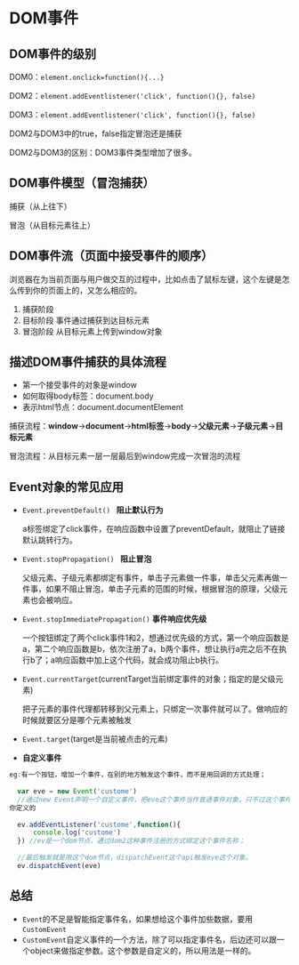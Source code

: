 # DOM事件

## DOM事件的级别

DOM0：`element.onclick=function(){...}`

DOM2：`element.addEventlistener('click', function(){}, false)`

DOM3：`element.addEventlistener('click', function(){}, false)`

DOM2与DOM3中的true，false指定冒泡还是捕获

DOM2与DOM3的区别：DOM3事件类型增加了很多。

## DOM事件模型（冒泡捕获）

捕获（从上往下）

冒泡（从目标元素往上）

## DOM事件流（页面中接受事件的顺序）

浏览器在为当前页面与用户做交互的过程中，比如点击了鼠标左键，这个左键是怎么传到你的页面上的，又怎么相应的。

1. 捕获阶段
2. 目标阶段    事件通过捕获到达目标元素
3. 冒泡阶段    从目标元素上传到window对象

## 描述DOM事件捕获的具体流程

- 第一个接受事件的对象是window
- 如何取得body标签：document.body
- 表示html节点：document.documentElement

捕获流程：**window**->**document**->**html标签**->**body**->**父级元素**->**子级元素**->**目标元素**

冒泡流程：从目标元素一层一层最后到window完成一次冒泡的流程

## Event对象的常见应用

- `Event.preventDefault() `   **阻止默认行为**

  a标签绑定了click事件，在响应函数中设置了preventDefault，就阻止了链接默认跳转行为。

- `Event.stopPropagation() `     **阻止冒泡**

  父级元素、子级元素都绑定有事件，单击子元素做一件事，单击父元素再做一件事，如果不阻止冒泡，单击子元素的范围的时候，根据冒泡的原理，父级元素也会被响应。

- `Event.stopImmediatePropagation()`    **事件响应优先级**

  一个按钮绑定了两个click事件1和2，想通过优先级的方式，第一个响应函数是a，第二个响应函数是b，依次注册了a，b两个事件，想让执行a完之后不在执行b了；a响应函数中加上这个代码，就会成功阻止b执行。

- `Event.currentTarget`(currentTarget当前绑定事件的对象；指定的是父级元素)

  把子元素的事件代理都转移到父元素上，只绑定一次事件就可以了。做响应的时候就要区分是哪个元素被触发

- `Event.target`(target是当前被点击的元素)

- **自定义事件**

```javascript
eg:有一个按钮，增加一个事件，在别的地方触发这个事件，而不是用回调的方式处理；
  
  var eve = new Event('custome')
  //通过new Event声明一个自定义事件，把eve这个事件当作普通事件对象，只不过这个事件是 
你定义的
 
  ev.addEventListener('custome',function(){
      console.log('custome')
  }) //ev是一个dom节点，通过dom2这种事件注册的方式绑定这个事件名称；
  
  //最后触发就是用这个dom节点，dispatchEvent这个api触发eve这个对象。
  ev.dispatchEvent(eve)
```

## 总结

- `Event`的不足是智能指定事件名，如果想给这个事件加些数据，要用`CustomEvent`
- `CustomEvent`自定义事件的一个方法，除了可以指定事件名，后边还可以跟一个object来做指定参数。这个参数是自定义的，所以用法是一样的。